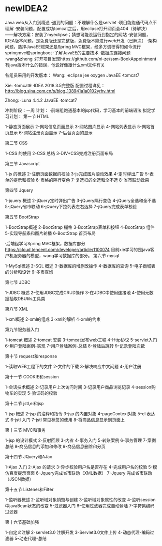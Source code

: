 # newIDEA2
Java web从入门到精通
·遇到的问题：不理解什么是servlet
·项目能跑通代码点不理解
·安装问题，配置成功tomcat之后，用eclipse打开网页会404（待解决）——解决方案：安装了myeclipse；猜想可能没运行到指定的网站
·安装问题，IDEA版本问题，是免费版还是完整版，免费版不能进行web开发（已解决）
·架构问题，选择JavaEE框架还是Spring MVC框架，经多方调研得知如今流行springmvc和springboot
·了解JavaEE的主要技术
·数据库连接问题
·wang&zhong :打开项目发现https://github.com/ni-ze/ssm-BookAppointment有java版本什么的错误，他说好像跟什么xml文件有关


各组员采用的开发版本：
  Wang:
  ·eclipse jee oxygen JavaEE
  ·tomcat7
  
  Xie:
  ·tomcat9
  ·IDEA 2018.3.5完整版
  配置过程详见：http://blog.sina.com.cn/s/blog_138941a1a0102yrhv.html
  
  Zhong:
  ·Luna 4.4.2 JavaEE
  ·tomcat7
 
 冲刺阶段：一周
   计划：
   ·前端组跑通基本的jsp代码，学习基本的前端语法
   拟定学习计划：
第一节 HTML

1-静态页面展示
2-网站信息页面显示
3-网站图片显示
4-网站列表显示
5-网站首页显示
6-网站注册页面显示
7-后台页面的显示

第二节 CSS

1-CSS 的使用
2-CSS 总结
3-DIV+CSS完成注册页面布局

第三节 Javascript

1-js 的概述
2-注册页面数据的校验
3-js完成图片滚动效果
4-定时弹出广告
5-表单的提示和校验
6-表格的隔行变色
7-复选框的全选和全不选
8-省市联动效果

第四节 Jquery

1-jquery 概述
2-jQuery定时弹出广告
3-jQuery隔行变色
4-jQuery全选和全不选
5-jQuery省市联动
6-jQuery下拉列表左右选择
7-jQuery完成表单校验

第五节 BootStrap

1-BootStrap概述
2-BootStrap 栅格
3-BootStrap表单和按钮
4-BootStrap 组件
5-实现导航条和图片轮播
6-BootStrap 首页布局

   ·后端组学习Spring MVC框架，数据库部分
https://cloud.tencent.com/developer/article/1100074
目前xie学习的是java客户机服务器的模型，wang学习数据库的部分。
第六节 mysql

1-MySql概述
2-SQL 概述
3-数据库的增删改操作
4-数据库的查询
5-电子商城表的分析和设计
6-多表查询

第七节 JDBC

1-JDBC 概述
2-使用JDBC完成CRUD操作
3-在JDBC中使用连接池
4-使用元数据抽取DBUtils工具类

第八节 XML

1-xml概述
2-xml的组成
3-xml的解析
4-xml的约束

第九节服务器入门

1-tomcat 概述
2-tomcat 安装
3-tomcat发布web工程
4-Http协议
5-servlet入门
6-用户登陆案例-实现
7-用户登陆案例-总结
8-登陆后跳转
9-记录登陆次数

第十节 request和response

1-读取WEB工程下的文件
2-文件的下载
3-解决响应中文问题
4-用户注册

第十一节 COOKIE和session

1-会话技术概述
2-记录用户上次访问时间
3-记录用户商品浏览记录
4-session购物车的实现
5-验证码的校验

第十二节 jstl,el和jsp

1-jsp 概述
2-jsp 的注释和指令
3-jsp 的内置对象
4-pageContext对象
5-el 表达式
6-jstl 入门
7-jstl 常见标签的使用
8-将商品信息显示到页面上

第十三节 MVC和事务

1-jsp 的设计模式
2-反射回顾
3-内省
4-事务入门
5-转账案例
6-事务管理
7-案例总结
8-商品信息的添加和修改
9-商品信息删除和分页

第十四节 JQuery和AJax

1-Ajax 入门
2-Ajax 的请求
3-异步校验用户名是否存在
4-完成用户名的校验
5-模仿百度提示页面
6-Jquery完成省市联动（XML数据）
7-Jquery 完成省市联动（JSON数据）

第十五节 Listener和Filter

1-监听器概述
2-监听域对象销毁与创建
3-监听域对象属性的改变
4-监听session中javaBean状态的改变
5-过滤器入门
6-使用过滤器完成自动登陆
7-字符集编码过滤器

第十六节基础加强

1-自定义注解
2-servlet3.0 注解开发
3-Servlet3.0文件上传
4-动态代理-编码过滤器
5-动态代理-总结

  
  
  


